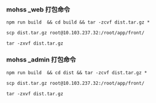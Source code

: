 ### mohss _web 打包命令

```shell
npm run build  && cd build && tar -zcvf dist.tar.gz *

scp dist.tar.gz root@10.103.237.32:/root/app/front/

tar -zxvf dist.tar.gz

```


### mohss _admin  打包命令

```shell
npm run build  && cd dist && tar -zcvf dist.tar.gz *

scp dist.tar.gz root@10.103.237.32:/root/app/front/

tar -zxvf dist.tar.gz
```